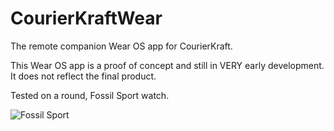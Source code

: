 # CourierKraftWear

The remote companion Wear OS app for CourierKraft.

This Wear OS app is a proof of concept and still in VERY early development. It does not reflect the final product.

Tested on a round, Fossil Sport watch.

![Fossil Sport]([http://url/to/img.png](https://courierkraft.com/wp-content/uploads/2022/09/IMG_20220328_110731260300.jpg))
